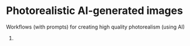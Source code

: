 # Photorealistic AI-generated images

Workflows (with prompts) for creating high quality photorealism (using AI)

1. 
